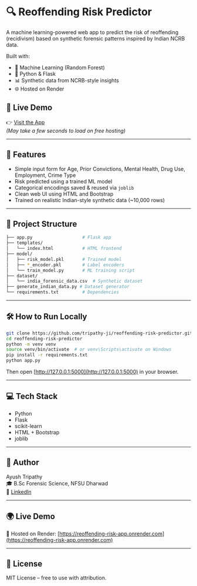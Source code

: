 # 🔍 Reoffending Risk Predictor

A machine learning-powered web app to predict the risk of reoffending (recidivism) based on synthetic forensic patterns inspired by Indian NCRB data.

Built with:
- 🧠 Machine Learning (Random Forest)
- 🐍 Python & Flask
- 📊 Synthetic data from NCRB-style insights
- 🌐 Hosted on Render

## 🔗 Live Demo

👉 [Visit the App](https://reoffending-risk-app.onrender.com/)  
_(May take a few seconds to load on free hosting)_

---

## 📌 Features

- Simple input form for Age, Prior Convictions, Mental Health, Drug Use, Employment, Crime Type
- Risk predicted using a trained ML model
- Categorical encodings saved & reused via `joblib`
- Clean web UI using HTML and Bootstrap
- Trained on realistic Indian-style synthetic data (~10,000 rows)

---

## 📁 Project Structure

```bash
├── app.py                   # Flask app
├── templates/
│   └── index.html           # HTML frontend
├── model/
│   ├── risk_model.pkl       # Trained model
│   ├── *_encoder.pkl        # Label encoders
│   └── train_model.py       # ML training script
├── dataset/
│   └── india_forensic_data.csv  # Synthetic dataset
├── generate_indian_data.py # Dataset generator
└── requirements.txt         # Dependencies
```

---

## 🛠️ How to Run Locally

```bash
git clone https://github.com/tripathy-ji/reoffending-risk-predictor.git
cd reoffending-risk-predictor
python -m venv venv
source venv/bin/activate  # or venv\Scripts\activate on Windows
pip install -r requirements.txt
python app.py
```

Then open [http://127.0.0.1:5000](http://127.0.0.1:5000) in your browser.

---

## 💻 Tech Stack  
- Python  
- Flask  
- scikit-learn  
- HTML + Bootstrap  
- joblib  

---

## 👤 Author  
Ayush Tripathy  
🎓 B.Sc Forensic Science, NFSU Dharwad  
🔗 [LinkedIn](https://www.linkedin.com/in/ayush-tripathy-5666a631a/)  

---

## 🌍 Live Demo  
🚀 Hosted on Render: [https://reoffending-risk-app.onrender.com](https://reoffending-risk-app.onrender.com)  

---

## 📄 License  
MIT License – free to use with attribution.
